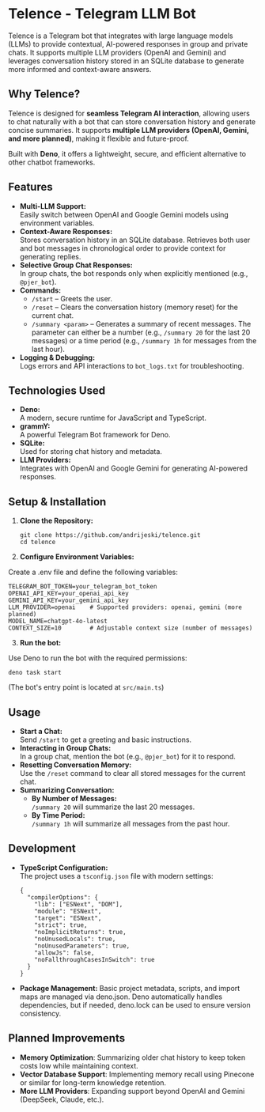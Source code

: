 # Telence - Telegram LLM Bot

Telence is a Telegram bot that integrates with large language models (LLMs) to
provide contextual, AI-powered responses in group and private chats. It supports
multiple LLM providers (OpenAI and Gemini) and leverages conversation history
stored in an SQLite database to generate more informed and context-aware
answers.

## Why Telence?

Telence is designed for **seamless Telegram AI interaction**, allowing users to chat naturally with a bot that can store conversation history and generate concise summaries. It supports **multiple LLM providers (OpenAI, Gemini, and more planned)**, making it flexible and future-proof.

Built with **Deno**, it offers a lightweight, secure, and efficient alternative to other chatbot frameworks.

## Features

- **Multi-LLM Support:**\
  Easily switch between OpenAI and Google Gemini models using environment
  variables.
- **Context-Aware Responses:**\
  Stores conversation history in an SQLite database. Retrieves both user and bot
  messages in chronological order to provide context for generating replies.
- **Selective Group Chat Responses:**\
  In group chats, the bot responds only when explicitly mentioned (e.g.,
  `@pjer_bot`).
- **Commands:**
  - `/start` – Greets the user.
  - `/reset` – Clears the conversation history (memory reset) for the current
    chat.
  - `/summary <param>` – Generates a summary of recent messages. The parameter
    can either be a number (e.g., `/summary 20` for the last 20 messages) or a
    time period (e.g., `/summary 1h` for messages from the last hour).
- **Logging & Debugging:**\
  Logs errors and API interactions to `bot_logs.txt` for troubleshooting.

## Technologies Used

- **Deno:**\
  A modern, secure runtime for JavaScript and TypeScript.
- **grammY:**\
  A powerful Telegram Bot framework for Deno.
- **SQLite:**\
  Used for storing chat history and metadata.
- **LLM Providers:**\
  Integrates with OpenAI and Google Gemini for generating AI-powered responses.

## Setup & Installation

1. **Clone the Repository:**

   ```
   git clone https://github.com/andrijeski/telence.git
   cd telence
   ```

2. **Configure Environment Variables:**

Create a .env file and define the following variables:

    TELEGRAM_BOT_TOKEN=your_telegram_bot_token
    OPENAI_API_KEY=your_openai_api_key
    GEMINI_API_KEY=your_gemini_api_key
    LLM_PROVIDER=openai    # Supported providers: openai, gemini (more planned)
    MODEL_NAME=chatgpt-4o-latest
    CONTEXT_SIZE=10        # Adjustable context size (number of messages)

3. **Run the bot:**

Use Deno to run the bot with the required permissions:

    deno task start

(The bot's entry point is located at `src/main.ts`)

## Usage

- **Start a Chat:**\
  Send `/start` to get a greeting and basic instructions.
- **Interacting in Group Chats:**\
  In a group chat, mention the bot (e.g., `@pjer_bot`) for it to respond.
- **Resetting Conversation Memory:**\
  Use the `/reset` command to clear all stored messages for the current chat.
- **Summarizing Conversation:**
  - **By Number of Messages:**\
    `/summary 20` will summarize the last 20 messages.
  - **By Time Period:**\
    `/summary 1h` will summarize all messages from the past hour.

## Development

- **TypeScript Configuration:**\
  The project uses a `tsconfig.json` file with modern settings:

  ```
  {
    "compilerOptions": {
      "lib": ["ESNext", "DOM"],
      "module": "ESNext",
      "target": "ESNext",
      "strict": true,
      "noImplicitReturns": true,
      "noUnusedLocals": true,
      "noUnusedParameters": true,
      "allowJs": false,
      "noFallthroughCasesInSwitch": true
    }
  }
  ```

- **Package Management:** Basic project metadata, scripts, and import maps are managed via deno.json. Deno automatically handles dependencies, but if needed, deno.lock can be used to ensure version consistency.

## Planned Improvements

- **Memory Optimization**: Summarizing older chat history to keep token costs low while maintaining context.
- **Vector Database Support**: Implementing memory recall using Pinecone or similar for long-term knowledge retention.
- **More LLM Providers**: Expanding support beyond OpenAI and Gemini (DeepSeek, Claude, etc.).
